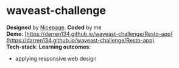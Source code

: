 # waveast-challenge
**Designed** by [Nicepage](https://nicepage.com/website-templates/preview/our-top-menu-90907?device=desktop). **Coded** by me  
**Demo**: [https://darren134.github.io/waveast-challenge/Resto-app](https://darren134.github.io/waveast-challenge/Resto-app)  
**Tech-stack**:
**Learning outcomes**:

-   applying responsive web design

